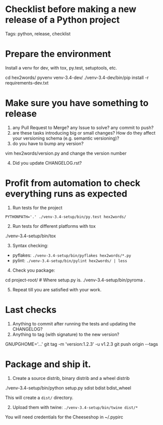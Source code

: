 # Checklist before making a new release of a Python project

Tags: python, release, checklist


# Prepare the environment

Install a venv for dev, with tox, py.test, setuptools, etc.

  cd hex2words/
  pyvenv venv-3.4-dev/
  ./venv-3.4-dev/bin/pip install -r requirements-dev.txt


# Make sure you have something to release

1. any Pull Request to Merge? any Issue to solve? any commit to push?
2. are these tasks introducing big or small changes? How do they affect your versioning schema (e.g. semantic versioning)?
3. do you have to bump any version?

  vim hex2words/version.py
  and change the version number

4. Did you update CHANGELOG.rst?


# Profit from automation to check everything runs as expected

1. Run tests for the project

  `PYTHONPATH='.' ./venv-3.4-setup/bin/py.test hex2words/`

2. Run tests for different platforms with tox

  ./venv-3.4-setup/bin/tox

3. Syntax checking:

  * pyflakes: `./venv-3.4-setup/bin/pyflakes hex2words/*.py`
  * pylint: `./venv-3.4-setup/bin/pylint hex2words/ | less`

4. Check you package:

  cd project-root/  # Where setup.py is.
  ./venv-3.4-setup/bin/pyroma .

5. Repeat till you are satisfied with your work.

# Last checks

1. Anything to commit after running the tests and updating the CHANGELOG?
2. Anything to tag (with signature) to the new version?

  GNUPGHOME='...' git tag -m 'version:1.2.3' -u <gpg-fpr> v1.2.3 <commit-hash>
  git push origin --tags

# Package and ship it.

1. Create a source distrib, binary distrib and a wheel distrib

  ./venv-3.4-setup/bin/python setup.py sdist bdist bdist_wheel

  This will create a `dist/` directory.

2. Upload them with twine: `./venv-3.4-setup/bin/twine dist/*`

  You will need credentials for the Cheeseshop in ~/.pypirc

